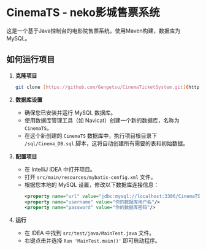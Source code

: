 # CinemaTS - neko影城售票系统

这是一个基于Java控制台的电影院售票系统，使用Maven构建，数据库为MySQL。

## 如何运行项目

1.  **克隆项目**
    ```bash
    git clone [https://github.com/Gengetsu/CinemaTicketSystem.git](https://github.com/Gengetsu/CinemaTicketSystem.git)
    ```

2.  **数据库设置**
    - 确保您已安装并运行 MySQL 数据库。
    - 使用数据库管理工具（如 Navicat）创建一个新的数据库，名称为 `CinemaTS`。
    - 在这个新创建的 `CinemaTS` 数据库中，执行项目根目录下 `/sql/Cinema_DB.sql` 脚本，这将自动创建所有需要的表和初始数据。

3.  **配置项目**
    - 在 IntelliJ IDEA 中打开项目。
    - 打开 `src/main/resources/mybatis-config.xml` 文件。
    - 根据您本地的 MySQL 设置，修改以下数据库连接信息：
      ```xml
      <property name="url" value="jdbc:mysql://localhost:3306/CinemaTS?useSSl=false;serverTimezone=UTC"/>
      <property name="username" value="你的数据库用户名"/>
      <property name="password" value="你的数据库密码"/>
      ```

4.  **运行**
    - 在 IDEA 中找到 `src/test/java/MainTest.java` 文件。
    - 右键点击并选择 `Run 'MainTest.main()'` 即可启动程序。
